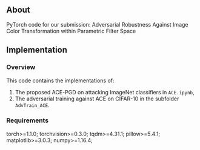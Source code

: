 ## About
PyTorch code for our submission: Adversarial Robustness Against Image Color Transformation within Parametric Filter Space

## Implementation

### Overview

This code contains the implementations of:
 1. The proposed ACE-PGD on attacking ImageNet classifiers in ```ACE.ipynb```,
 2. The adversarial training against ACE on CIFAR-10 in the subfolder ```AdvTrain_ACE```.
 
### Requirements
torch>=1.1.0; torchvision>=0.3.0; tqdm>=4.31.1; pillow>=5.4.1; matplotlib>=3.0.3;  numpy>=1.16.4; 

